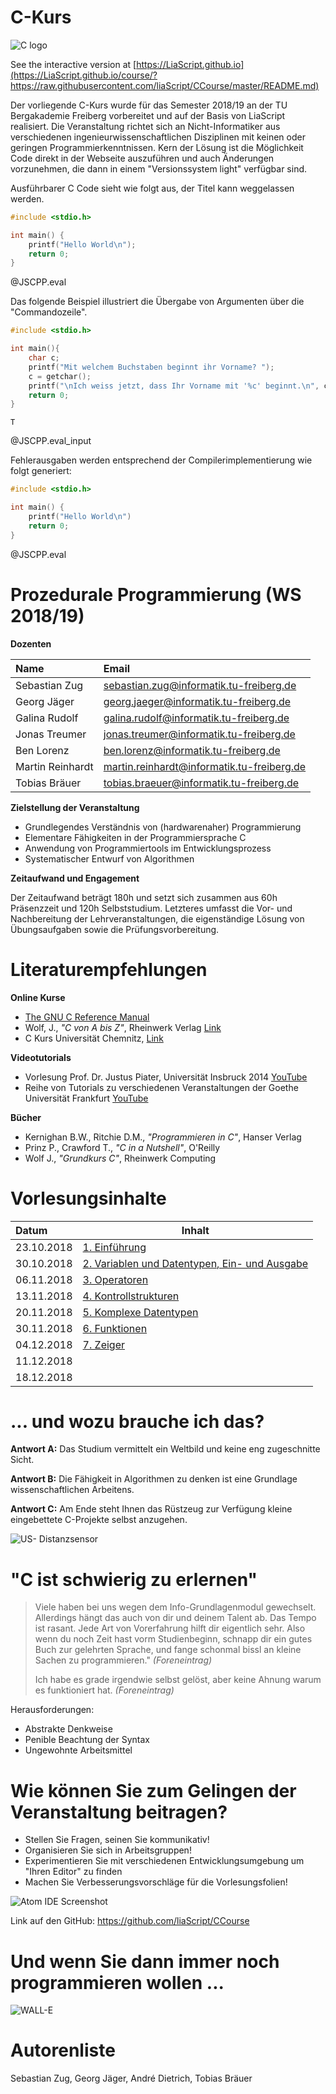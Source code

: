 <!--

author:   Sebastian Zug & André Dietrich
email:    zug@ovgu.de   & andre.dietrich@ovgu.de
version:  0.0.1
language: de
narrator: Deutsch Female

script:   https://felixhao28.github.io/JSCPP/dist/JSCPP.es5.min.js

@JSCPP.__eval
<script>
  try {
    var output = "";
    JSCPP.run(`@0`, `@1`, {stdio: {write: s => { output += s }}});
    output;
  } catch (msg) {
    var error = new LiaError(msg, 1);

    try {
        var log = msg.match(/(.*)\nline (\d+) \(column (\d+)\):.*\n.*\n(.*)/);
        var info = log[1] + " " + log[4];

        if (info.length > 80)
          info = info.substring(0,76) + "..."

        error.add_detail(0, info, "error", log[2]-1, log[3]);
    } catch(e) {}

    throw error;
    }
</script>
@end


@JSCPP.eval: @JSCPP.__eval(@input, )

@JSCPP.eval_input: @JSCPP.__eval(@input,`@input(1)`)

@output: <pre class="lia-code-stdout">@0</pre>

-->

# C-Kurs

![C logo](img/logo.png)

See the interactive version at
[https://LiaScript.github.io](https://LiaScript.github.io/course/?https://raw.githubusercontent.com/liaScript/CCourse/master/README.md)

Der vorliegende C-Kurs wurde für das Semester 2018/19 an der TU Bergakademie
Freiberg vorbereitet und auf der Basis von LiaScript realisiert. Die
Veranstaltung richtet sich an Nicht-Informatiker aus verschiedenen
ingenieurwissenschaftlichen Disziplinen mit keinen oder geringen
Programmierkenntnissen. Kern der Lösung ist die Möglichkeit Code direkt in der
Webseite auszuführen und auch Änderungen vorzunehmen, die dann in einem
"Versionssystem light" verfügbar sind.

Ausführbarer C Code sieht wie folgt aus, der Titel kann weggelassen werden.

```cpp                     HelloWorld.c
#include <stdio.h>

int main() {
	printf("Hello World\n");
	return 0;
}
```
@JSCPP.eval

Das folgende Beispiel illustriert die Übergabe von Argumenten über die "Commandozeile".

```cpp                     GetChar.c
#include <stdio.h>

int main(){
	char c;
	printf("Mit welchem Buchstaben beginnt ihr Vorname? ");
	c = getchar();
	printf("\nIch weiss jetzt, dass Ihr Vorname mit '%c' beginnt.\n", c);
	return 0;
}
```
``` text                  stdin
T
```
@JSCPP.eval_input

Fehlerausgaben werden entsprechend der Compilerimplementierung wie folgt generiert:

```cpp                     ErroneousHelloWorld.c
#include <stdio.h>

int main() {
	printf("Hello World\n")
	return 0;
}
```
@JSCPP.eval

# Prozedurale Programmierung (WS 2018/19)

**Dozenten**

| Name             | Email                                      |
|:-----------------|:-------------------------------------------|
| Sebastian Zug    | sebastian.zug@informatik.tu-freiberg.de    |
| Georg Jäger      | georg.jaeger@informatik.tu-freiberg.de     |
| Galina Rudolf    | galina.rudolf@informatik.tu-freiberg.de    |
| Jonas Treumer    | jonas.treumer@informatik.tu-freiberg.de    |
| Ben Lorenz       | ben.lorenz@informatik.tu-freiberg.de       |
| Martin Reinhardt | martin.reinhardt@informatik.tu-freiberg.de |
| Tobias Bräuer    | tobias.braeuer@informatik.tu-freiberg.de   |

**Zielstellung der Veranstaltung**

* Grundlegendes Verständnis von (hardwarenaher) Programmierung
* Elementare Fähigkeiten in der Programmiersprache C
* Anwendung von Programmiertools im Entwicklungsprozess
* Systematischer Entwurf von Algorithmen

**Zeitaufwand und Engagement**

Der Zeitaufwand beträgt 180h und setzt sich zusammen aus 60h Präsenzzeit und
120h Selbststudium. Letzteres umfasst die Vor- und Nachbereitung der
Lehrveranstaltungen, die eigenständige Lösung von Übungsaufgaben sowie die
Prüfungsvorbereitung.

# Literaturempfehlungen

**Online Kurse**

* [The GNU C Reference Manual](https://www.gnu.org/software/gnu-c-manual/gnu-c-manual.html)
* Wolf, J., _"C von A bis Z"_, Rheinwerk Verlag
  [Link](http://openbook.rheinwerk-verlag.de/c_von_a_bis_z/000_c_vorwort_001.htm#mj764cb3fd439d3b95d1843e7c7d17f235)
* C Kurs Universität Chemnitz,
  [Link](https://www.tu-chemnitz.de/urz/archiv/kursunterlagen/C/index.htm)

**Videotutorials**

* Vorlesung Prof. Dr. Justus Piater, Universität Insbruck 2014
  [YouTube](https://www.youtube.com/watch?v=7P7dSOKAonM)
* Reihe von Tutorials zu verschiedenen Veranstaltungen der Goethe Universität
  Frankfurt [YouTube](https://www.youtube.com/watch?v=CeEfTlRFEA0&t=210s)

**Bücher**

* Kernighan B.W., Ritchie D.M., _"Programmieren in C"_, Hanser Verlag
* Prinz P., Crawford T., _"C in a Nutshell"_, O'Reilly
* Wolf J., _"Grundkurs C"_, Rheinwerk Computing

# Vorlesungsinhalte

| Datum      | Inhalt                                |
|:-----------|---------------------------------------|
| 23.10.2018 | [1.  Einführung](https://LiaScript.github.io/course/?https://raw.githubusercontent.com/liaScript/CCourse/master/01_Einfuehrung.md)    |
| 30.10.2018 | [2. Variablen und Datentypen, Ein- und Ausgabe](https://liascript.github.io/course/?https://raw.githubusercontent.com/liaScript/CCourse/master/02_Grundlagen.md#1)  |
| 06.11.2018 | [3. Operatoren](https://liascript.github.io/course/?https://raw.githubusercontent.com/liaScript/CCourse/master/03_Operatoren.md#1)              |
| 13.11.2018 | [4. Kontrollstrukturen](https://liascript.github.io/course/?https://raw.githubusercontent.com/liaScript/CCourse/master/04_Kontrollstrukturen.md#1)              |
| 20.11.2018 | [5. Komplexe Datentypen](https://liascript.github.io/course/?https://raw.githubusercontent.com/liaScript/CCourse/master/05_ZusammengesetzteDatentypen.md#1)          |
| 30.11.2018 | [6. Funktionen](https://liascript.github.io/course/?https://raw.githubusercontent.com/liaScript/CCourse/master/06_Funktionen.md#1)          |
| 04.12.2018 |[7. Zeiger](https://liascript.github.io/course/?https://raw.githubusercontent.com/liaScript/CCourse/master/06_Zeiger.md#1)          |
| 11.12.2018 |              |
| 18.12.2018 |              |

# ... und wozu brauche ich das?

**Antwort A:**
Das Studium vermittelt ein Weltbild und keine eng zugeschnitte Sicht.

**Antwort B:**
Die Fähigkeit in Algorithmen zu denken ist eine Grundlage wissenschaftlichen
Arbeitens.

**Antwort C:**
Am Ende steht Ihnen das Rüstzeug zur Verfügung kleine eingebettete C-Projekte
selbst anzugehen.

![US- Distanzsensor](./img/Example_I_DistanceMeasurements.jpeg)<!--
style="width: 50%; display: block; margin-left: auto; margin-right: auto;" -->

# "C ist schwierig zu erlernen"

> Viele haben bei uns wegen dem Info-Grundlagenmodul gewechselt. Allerdings
> hängt das auch von dir und deinem Talent ab. Das Tempo ist rasant. Jede Art
> von Vorerfahrung hilft dir eigentlich sehr. Also wenn du noch Zeit hast vorm
> Studienbeginn, schnapp dir ein gutes Buch zur gelehrten Sprache, und fange
> schonmal bissl an kleine Sachen zu programmieren." _(Foreneintrag)_
>
> Ich habe es grade irgendwie selbst gelöst, aber keine Ahnung warum es
> funktioniert hat. _(Foreneintrag)_

Herausforderungen:

* Abstrakte Denkweise
* Penible Beachtung der Syntax
* Ungewohnte Arbeitsmittel

# Wie können Sie zum Gelingen der Veranstaltung beitragen?

* Stellen Sie Fragen, seinen Sie kommunikativ!
* Organisieren Sie sich in Arbeitsgruppen!
* Experimentieren Sie mit verschiedenen Entwicklungsumgebung um "Ihren Editor"
  zu finden
* Machen Sie Verbesserungsvorschläge für die Vorlesungsfolien!

![Atom IDE Screenshot](./img/screenShotAtom.png)<!-- width="100%" -->

Link auf den GitHub: https://github.com/liaScript/CCourse

# Und wenn Sie dann immer noch programmieren wollen ...

![WALL-E](./img/BAF_bots.png)<!--
style="width: 80%; display: block; margin-left: auto; margin-right: auto;" -->

# Autorenliste

Sebastian Zug, Georg Jäger, André Dietrich, Tobias Bräuer
